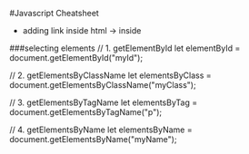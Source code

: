 #Javascript Cheatsheet
- adding link inside html -> <script src="script.js" defer></script> inside <head>

###selecting elements
// 1. getElementById
let elementById = document.getElementById("myId");

// 2. getElementsByClassName
let elementsByClass = document.getElementsByClassName("myClass");

// 3. getElementsByTagName
let elementsByTag = document.getElementsByTagName("p");

// 4. getElementsByName
let elementsByName = document.getElementsByName("myName");





